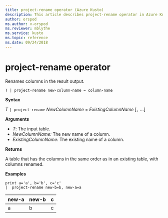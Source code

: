 ```yaml
---
title: project-rename operator (Azure Kusto)
description: This article describes project-rename operator in Azure Kusto.
author: orspod
ms.author: v-orspod
ms.reviewer: mblythe
ms.service: kusto
ms.topic: reference
ms.date: 09/24/2018
---
```

# project-rename operator

Renames columns in the result output.

    T | project-rename new-column-name = column-name

**Syntax**

*T* `| project-rename` *NewColumnName* = *ExistingColumnName* [`,` ...]

**Arguments**

* *T*: The input table.
* *NewColumnName:* The new name of a column. 
* *ExistingColumnName:* The existing name of a column. 

**Returns**

A table that has the columns in the same order as in an existing table, with columns renamed.


**Examples**

```kusto
print a='a', b='b', c='c'
|  project-rename new-b=b, new-a=a
```

|new-a|new-b|c|
|---|---|---|
|a|b|c|